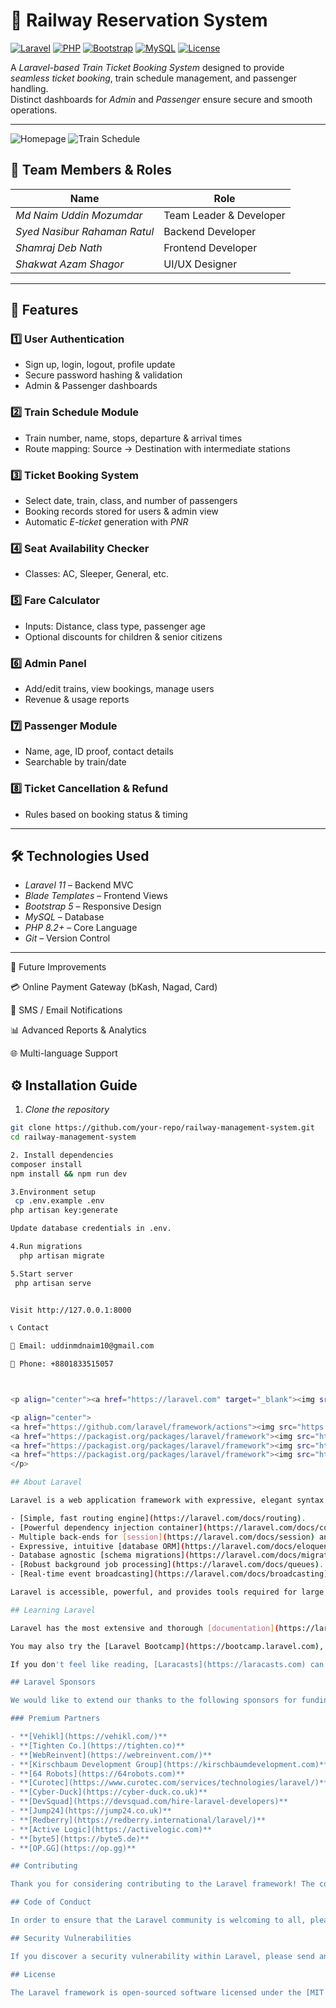 # 🚆 Railway Reservation System

[![Laravel](https://img.shields.io/badge/Laravel-11-orange?logo=laravel&logoColor=white)](https://laravel.com/)
[![PHP](https://img.shields.io/badge/PHP-8.2-blue?logo=php&logoColor=white)](https://www.php.net/)
[![Bootstrap](https://img.shields.io/badge/Bootstrap-5-purple?logo=bootstrap&logoColor=white)](https://getbootstrap.com/)
[![MySQL](https://img.shields.io/badge/MySQL-8-blue?logo=mysql&logoColor=white)](https://www.mysql.com/)
[![License](https://img.shields.io/badge/License-MIT-green)](LICENSE)

A *Laravel-based Train Ticket Booking System* designed to provide *seamless ticket booking*, train schedule management, and passenger handling.  
Distinct dashboards for *Admin* and *Passenger* ensure secure and smooth operations.

---
![Homepage](public/images/screenshot/homepage.png)
![Train Schedule](public/images/screenshot/schedule.png)

## 👥 Team Members & Roles
| Name | Role |
|------|------|
| *Md Naim Uddin Mozumdar* | Team Leader & Developer |
| *Syed Nasibur Rahaman Ratul* | Backend Developer |
| *Shamraj Deb Nath* | Frontend Developer |
| *Shakwat Azam Shagor* | UI/UX Designer |

---

## 📌 Features

### 1️⃣ User Authentication
- Sign up, login, logout, profile update  
- Secure password hashing & validation  
- Admin & Passenger dashboards  

### 2️⃣ Train Schedule Module
- Train number, name, stops, departure & arrival times  
- Route mapping: Source → Destination with intermediate stations  

### 3️⃣ Ticket Booking System
- Select date, train, class, and number of passengers  
- Booking records stored for users & admin view  
- Automatic *E-ticket* generation with *PNR*  

### 4️⃣ Seat Availability Checker
- Classes: AC, Sleeper, General, etc.  

### 5️⃣ Fare Calculator
- Inputs: Distance, class type, passenger age  
- Optional discounts for children & senior citizens  

### 6️⃣ Admin Panel
- Add/edit trains, view bookings, manage users  
- Revenue & usage reports  

### 7️⃣ Passenger Module
- Name, age, ID proof, contact details  
- Searchable by train/date  

### 8️⃣ Ticket Cancellation & Refund
- Rules based on booking status & timing  

---

## 🛠 Technologies Used
- *Laravel 11* – Backend MVC  
- *Blade Templates* – Frontend Views  
- *Bootstrap 5* – Responsive Design  
- *MySQL* – Database  
- *PHP 8.2+* – Core Language  
- *Git* – Version Control  

---
🎯 Future Improvements

💳 Online Payment Gateway (bKash, Nagad, Card)

📧 SMS / Email Notifications

📊 Advanced Reports & Analytics

🌐 Multi-language Support

## ⚙ Installation Guide

1. *Clone the repository*  
```bash
git clone https://github.com/your-repo/railway-management-system.git
cd railway-management-system

2. Install dependencies
composer install
npm install && npm run dev

3.Environment setup
 cp .env.example .env
php artisan key:generate

Update database credentials in .env.

4.Run migrations
  php artisan migrate

5.Start server
 php artisan serve


Visit http://127.0.0.1:8000

📞 Contact

📧 Email: uddinmdnaim10@gmail.com

📱 Phone: +8801833515057



<p align="center"><a href="https://laravel.com" target="_blank"><img src="https://raw.githubusercontent.com/laravel/art/master/logo-lockup/5%20SVG/2%20CMYK/1%20Full%20Color/laravel-logolockup-cmyk-red.svg" width="400" alt="Laravel Logo"></a></p>

<p align="center">
<a href="https://github.com/laravel/framework/actions"><img src="https://github.com/laravel/framework/workflows/tests/badge.svg" alt="Build Status"></a>
<a href="https://packagist.org/packages/laravel/framework"><img src="https://img.shields.io/packagist/dt/laravel/framework" alt="Total Downloads"></a>
<a href="https://packagist.org/packages/laravel/framework"><img src="https://img.shields.io/packagist/v/laravel/framework" alt="Latest Stable Version"></a>
<a href="https://packagist.org/packages/laravel/framework"><img src="https://img.shields.io/packagist/l/laravel/framework" alt="License"></a>
</p>

## About Laravel

Laravel is a web application framework with expressive, elegant syntax. We believe development must be an enjoyable and creative experience to be truly fulfilling. Laravel takes the pain out of development by easing common tasks used in many web projects, such as:

- [Simple, fast routing engine](https://laravel.com/docs/routing).
- [Powerful dependency injection container](https://laravel.com/docs/container).
- Multiple back-ends for [session](https://laravel.com/docs/session) and [cache](https://laravel.com/docs/cache) storage.
- Expressive, intuitive [database ORM](https://laravel.com/docs/eloquent).
- Database agnostic [schema migrations](https://laravel.com/docs/migrations).
- [Robust background job processing](https://laravel.com/docs/queues).
- [Real-time event broadcasting](https://laravel.com/docs/broadcasting).

Laravel is accessible, powerful, and provides tools required for large, robust applications.

## Learning Laravel

Laravel has the most extensive and thorough [documentation](https://laravel.com/docs) and video tutorial library of all modern web application frameworks, making it a breeze to get started with the framework.

You may also try the [Laravel Bootcamp](https://bootcamp.laravel.com), where you will be guided through building a modern Laravel application from scratch.

If you don't feel like reading, [Laracasts](https://laracasts.com) can help. Laracasts contains thousands of video tutorials on a range of topics including Laravel, modern PHP, unit testing, and JavaScript. Boost your skills by digging into our comprehensive video library.

## Laravel Sponsors

We would like to extend our thanks to the following sponsors for funding Laravel development. If you are interested in becoming a sponsor, please visit the [Laravel Partners program](https://partners.laravel.com).

### Premium Partners

- **[Vehikl](https://vehikl.com/)**
- **[Tighten Co.](https://tighten.co)**
- **[WebReinvent](https://webreinvent.com/)**
- **[Kirschbaum Development Group](https://kirschbaumdevelopment.com)**
- **[64 Robots](https://64robots.com)**
- **[Curotec](https://www.curotec.com/services/technologies/laravel/)**
- **[Cyber-Duck](https://cyber-duck.co.uk)**
- **[DevSquad](https://devsquad.com/hire-laravel-developers)**
- **[Jump24](https://jump24.co.uk)**
- **[Redberry](https://redberry.international/laravel/)**
- **[Active Logic](https://activelogic.com)**
- **[byte5](https://byte5.de)**
- **[OP.GG](https://op.gg)**

## Contributing

Thank you for considering contributing to the Laravel framework! The contribution guide can be found in the [Laravel documentation](https://laravel.com/docs/contributions).

## Code of Conduct

In order to ensure that the Laravel community is welcoming to all, please review and abide by the [Code of Conduct](https://laravel.com/docs/contributions#code-of-conduct).

## Security Vulnerabilities

If you discover a security vulnerability within Laravel, please send an e-mail to Taylor Otwell via [taylor@laravel.com](mailto:taylor@laravel.com). All security vulnerabilities will be promptly addressed.

## License

The Laravel framework is open-sourced software licensed under the [MIT license](https://opensource.org/licenses/MIT).

